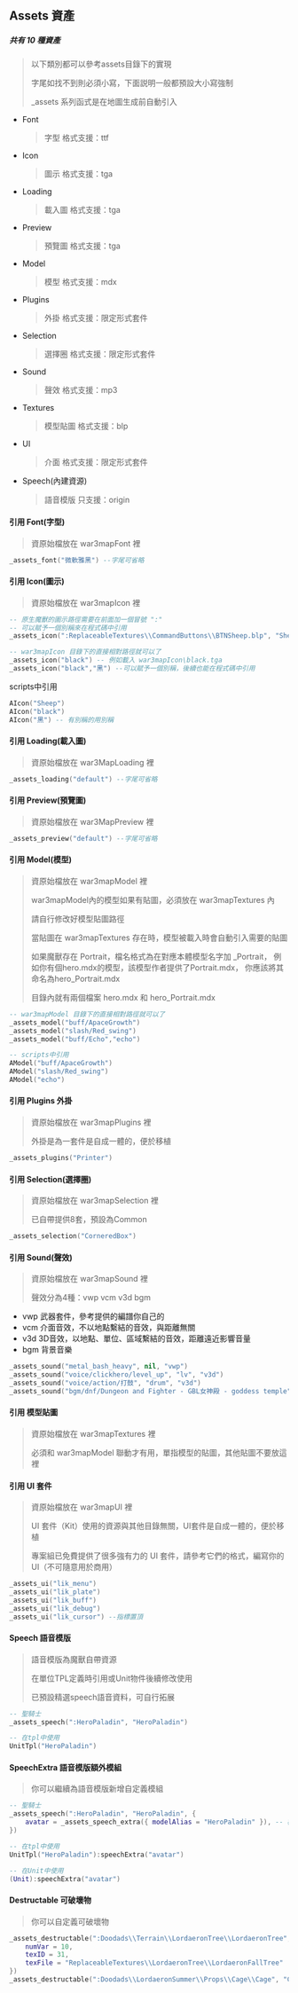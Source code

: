 ## Assets 資產

##### 共有 10 種資產

> 以下類別都可以參考assets目錄下的實現
>
> 字尾如找不到則必須小寫，下面説明一般都預設大小寫強制
>
> _assets 系列函式是在地圖生成前自動引入

* Font
  > 字型 格式支援：ttf
* Icon
  > 圖示 格式支援：tga
* Loading
  > 載入圖 格式支援：tga
* Preview
  > 預覽圖 格式支援：tga
* Model
  > 模型 格式支援：mdx
* Plugins
  > 外掛 格式支援：限定形式套件
* Selection
  > 選擇圈 格式支援：限定形式套件
* Sound
  > 聲效 格式支援：mp3
* Textures
  > 模型貼圖 格式支援：blp
* UI
  > 介面 格式支援：限定形式套件
* Speech(內建資源)
  > 語音模版 只支援：origin

#### 引用 Font(字型)

> 資原始檔放在 war3mapFont 裡

```lua
_assets_font("微軟雅黑") --字尾可省略
```

#### 引用 Icon(圖示)

> 資原始檔放在 war3mapIcon 裡

```lua
-- 原生魔獸的圖示路徑需要在前面加一個冒號 ":"
-- 可以賦予一個別稱來在程式碼中引用
_assets_icon(":ReplaceableTextures\\CommandButtons\\BTNSheep.blp", "Sheep")

-- war3mapIcon 目錄下的直接相對路徑就可以了
_assets_icon("black") -- 例如載入 war3mapIcon\black.tga
_assets_icon("black","黑") --可以賦予一個別稱，後續也能在程式碼中引用
```

scripts中引用

```lua
AIcon("Sheep")
AIcon("black")
AIcon("黑") -- 有別稱的用別稱
```

#### 引用 Loading(載入圖)

> 資原始檔放在 war3MapLoading 裡

```lua
_assets_loading("default") --字尾可省略
```

#### 引用 Preview(預覽圖)

> 資原始檔放在 war3MapPreview 裡

```lua
_assets_preview("default") --字尾可省略
```

#### 引用 Model(模型)

> 資原始檔放在 war3mapModel 裡
>
> war3mapModel內的模型如果有貼圖，必須放在 war3mapTextures 內
>
> 請自行修改好模型貼圖路徑
>
> 當貼圖在 war3mapTextures 存在時，模型被載入時會自動引入需要的貼圖
>
> 如果魔獸存在 Portrait，檔名格式為在對應本體模型名字加 _Portrait，
> 例如你有個hero.mdx的模型，該模型作者提供了Portrait.mdx，
> 你應該將其命名為hero_Portrait.mdx
>
> 目錄內就有兩個檔案 hero.mdx 和 hero_Portrait.mdx

```lua
-- war3mapModel 目錄下的直接相對路徑就可以了
_assets_model("buff/ApaceGrowth")
_assets_model("slash/Red_swing")
_assets_model("buff/Echo","echo")
```

```lua
-- scripts中引用
AModel("buff/ApaceGrowth")
AModel("slash/Red_swing")
AModel("echo")
```

#### 引用 Plugins 外掛

> 資原始檔放在 war3mapPlugins 裡
>
> 外掛是為一套件是自成一體的，便於移植

```lua
_assets_plugins("Printer")
```

#### 引用 Selection(選擇圈)

> 資原始檔放在 war3mapSelection 裡
>
> 已自帶提供8套，預設為Common

```lua
_assets_selection("CorneredBox")
```

#### 引用 Sound(聲效)

> 資原始檔放在 war3mapSound 裡
>
> 聲效分為4種：vwp vcm v3d bgm

* vwp 武器套件，參考提供的編譜你自己的
* vcm 介面音效，不以地點繫結的音效，與距離無關
* v3d 3D音效，以地點、單位、區域繫結的音效，距離遠近影響音量
* bgm 背景音樂

```lua
_assets_sound("metal_bash_heavy", nil, "vwp")
_assets_sound("voice/clickhero/level_up", "lv", "v3d")
_assets_sound("voice/action/打鼓", "drum", "v3d")
_assets_sound("bgm/dnf/Dungeon and Fighter - GBL女神殿 - goddess temple", "gbl", "bgm")
```

#### 引用 模型貼圖

> 資原始檔放在 war3mapTextures 裡
>
> 必須和 war3mapModel 聯動才有用，單指模型的貼圖，其他貼圖不要放這裡

#### 引用 UI 套件

> 資原始檔放在 war3mapUI 裡
>
> UI 套件（Kit）使用的資源與其他目錄無關，UI套件是自成一體的，便於移植
>
> 專案組已免費提供了很多強有力的 UI 套件，請參考它們的格式，編寫你的UI（不可隨意用於商用）

```lua
_assets_ui("lik_menu")
_assets_ui("lik_plate")
_assets_ui("lik_buff")
_assets_ui("lik_debug")
_assets_ui("lik_cursor") --指標置頂
```

#### Speech 語音模版

> 語音模版為魔獸自帶資源
>
> 在單位TPL定義時引用或Unit物件後續修改使用
>
> 已預設精選speech語音資料，可自行拓展

```lua
-- 聖騎士
_assets_speech(":HeroPaladin", "HeroPaladin")

-- 在tpl中使用
UnitTpl("HeroPaladin")
```

#### SpeechExtra 語音模版額外模組

> 你可以繼續為語音模版新增自定義模組

```lua
-- 聖騎士
_assets_speech(":HeroPaladin", "HeroPaladin", {
    avatar = _assets_speech_extra({ modelAlias = "HeroPaladin" }), -- 模型頭像模組
})

-- 在tpl中使用
UnitTpl("HeroPaladin"):speechExtra("avatar")

-- 在Unit中使用
(Unit):speechExtra("avatar")
```

#### Destructable 可破壞物

> 你可以自定義可破壞物

```lua
_assets_destructable(":Doodads\\Terrain\\LordaeronTree\\LordaeronTree", "LordaeronTree", {
    numVar = 10,
    texID = 31,
    texFile = "ReplaceableTextures\\LordaeronTree\\LordaeronFallTree"
})
_assets_destructable(":Doodads\\LordaeronSummer\\Props\\Cage\\Cage", "Cage")
```
